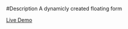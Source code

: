 #Description
A dynamicly created floating form 

[Live Demo](http://dizzyeyes.github.io/DynamicForm)